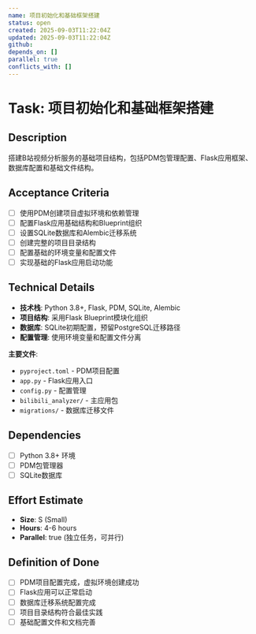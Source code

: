 ```yaml
---
name: 项目初始化和基础框架搭建
status: open
created: 2025-09-03T11:22:04Z
updated: 2025-09-03T11:22:04Z
github: 
depends_on: []
parallel: true
conflicts_with: []
---
```


# Task: 项目初始化和基础框架搭建

## Description
搭建B站视频分析服务的基础项目结构，包括PDM包管理配置、Flask应用框架、数据库配置和基础文件结构。

## Acceptance Criteria
- [ ] 使用PDM创建项目虚拟环境和依赖管理
- [ ] 配置Flask应用基础结构和Blueprint组织
- [ ] 设置SQLite数据库和Alembic迁移系统
- [ ] 创建完整的项目目录结构
- [ ] 配置基础的环境变量和配置文件
- [ ] 实现基础的Flask应用启动功能

## Technical Details
- **技术栈**: Python 3.8+, Flask, PDM, SQLite, Alembic
- **项目结构**: 采用Flask Blueprint模块化组织
- **数据库**: SQLite初期配置，预留PostgreSQL迁移路径
- **配置管理**: 使用环境变量和配置文件分离

**主要文件**:
- `pyproject.toml` - PDM项目配置
- `app.py` - Flask应用入口
- `config.py` - 配置管理
- `bilibili_analyzer/` - 主应用包
- `migrations/` - 数据库迁移文件

## Dependencies
- [ ] Python 3.8+ 环境
- [ ] PDM包管理器
- [ ] SQLite数据库

## Effort Estimate
- **Size**: S (Small)
- **Hours**: 4-6 hours
- **Parallel**: true (独立任务，可并行)

## Definition of Done
- [ ] PDM项目配置完成，虚拟环境创建成功
- [ ] Flask应用可以正常启动
- [ ] 数据库迁移系统配置完成
- [ ] 项目目录结构符合最佳实践
- [ ] 基础配置文件和文档完善

